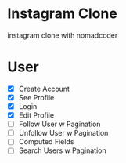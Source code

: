 # Instagram Clone

instagram clone with nomadcoder

# User
- [X] Create Account
- [X] See Profile
- [X] Login
- [X] Edit Profile
- [ ] Follow User w Pagination
- [ ] Unfollow User w Pagination
- [ ] Computed Fields
- [ ] Search Users w Pagination

